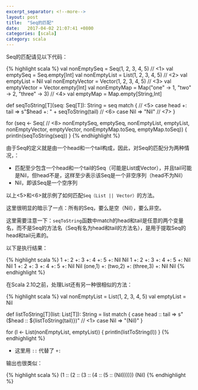 ```yaml
---
excerpt_separator: <!--more-->
layout: post
title:  "Seq的匹配"
date:   2017-04-02 21:07:41 +0800
categories: [scala]
category: scala
---
```


Seq的匹配请见以下代码：

{% highlight scala %}
val nonEmptySeq    = Seq(1, 2, 3, 4, 5)                              // <1>
val emptySeq       = Seq.empty[Int]
val nonEmptyList   = List(1, 2, 3, 4, 5)                             // <2>
val emptyList      = Nil
val nonEmptyVector = Vector(1, 2, 3, 4, 5)                           // <3>
val emptyVector    = Vector.empty[Int]
val nonEmptyMap    = Map("one" -> 1, "two" -> 2, "three" -> 3)       // <4>
val emptyMap       = Map.empty[String,Int]

def seqToString[T](seq: Seq[T]): String = seq match {                // <5>
  case head +: tail => s"$head +: " + seqToString(tail)              // <6>
  case Nil => "Nil"                                                  // <7>
}

for (seq <- Seq(                                                     // <8>
    nonEmptySeq, emptySeq, nonEmptyList, emptyList, 
    nonEmptyVector, emptyVector, nonEmptyMap.toSeq, emptyMap.toSeq)) {
  println(seqToString(seq))
}
{% endhighlight %}

<!--more-->

由于Seq的定义就是由一个head和一个tail构成，因此，对Seq的匹配分为两种情况，：

* 匹配至少包含一个head和一个tail的Seq（可能是List或Vector），并且tail可能是Nil，但head不是，这样至少表示该Seq是一个非空序列（head不为Nil）
* Nil，即该Seq是一个空序列

以上<5>和<6>就示例了如何匹配`Seq（List || Vector）`的方法。

这里很明显的暗示了一点：所有的Seq，要么是空（Nil），要么非空。

这里需要注意一下：`seqToString`函数中match的head和tail是任意的两个变量名，而不是Seq的方法名（Seq有名为head和tail的方法名），是用于提取Seq的head和tail元素的。



以下是执行结果：

{% highlight scala %}
1 +: 2 +: 3 +: 4 +: 5 +: Nil
Nil
1 +: 2 +: 3 +: 4 +: 5 +: Nil
Nil
1 +: 2 +: 3 +: 4 +: 5 +: Nil
Nil
(one,1) +: (two,2) +: (three,3) +: Nil
Nil
{% endhighlight %}


在Scala 2.10之前，处理List还有另一种很相似的方法：

{% highlight scala %}
val nonEmptyList = List(1, 2, 3, 4, 5)
val emptyList    = Nil

def listToString[T](list: List[T]): String = list match {
  case head :: tail => s"($head :: ${listToString(tail)})"           // <1>
  case Nil => "(Nil)"
}

for (l <- List(nonEmptyList, emptyList)) { println(listToString(l)) }
{% endhighlight %}

* 这里用 `::` 代替了 `+:`

输出也很类似：

{% highlight scala %}
(1 :: (2 :: (3 :: (4 :: (5 :: (Nil))))))
(Nil)
{% endhighlight %}
